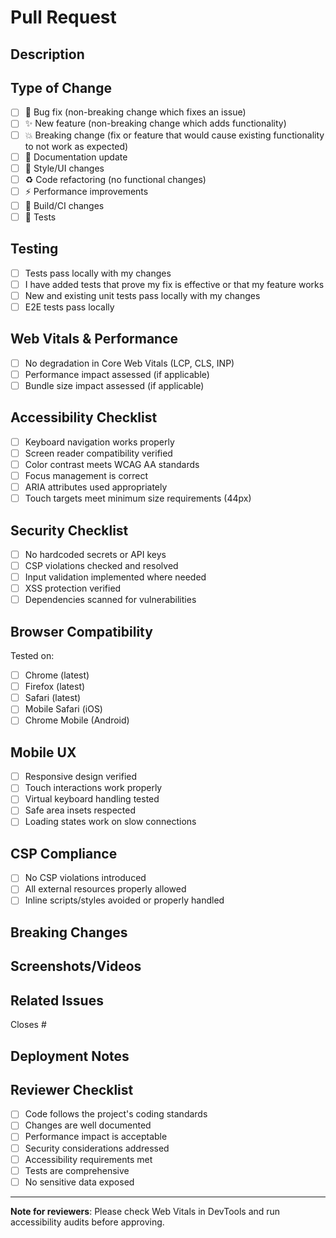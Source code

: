 # Pull Request

## Description

<!-- Brief description of the changes -->

## Type of Change

- [ ] 🐛 Bug fix (non-breaking change which fixes an issue)
- [ ] ✨ New feature (non-breaking change which adds functionality)
- [ ] 💥 Breaking change (fix or feature that would cause existing functionality to not work as expected)
- [ ] 📝 Documentation update
- [ ] 🎨 Style/UI changes
- [ ] ♻️ Code refactoring (no functional changes)
- [ ] ⚡ Performance improvements
- [ ] 🔧 Build/CI changes
- [ ] 🧪 Tests

## Testing

- [ ] Tests pass locally with my changes
- [ ] I have added tests that prove my fix is effective or that my feature works
- [ ] New and existing unit tests pass locally with my changes
- [ ] E2E tests pass locally

## Web Vitals & Performance

- [ ] No degradation in Core Web Vitals (LCP, CLS, INP)
- [ ] Performance impact assessed (if applicable)
- [ ] Bundle size impact assessed (if applicable)

## Accessibility Checklist

- [ ] Keyboard navigation works properly
- [ ] Screen reader compatibility verified
- [ ] Color contrast meets WCAG AA standards
- [ ] Focus management is correct
- [ ] ARIA attributes used appropriately
- [ ] Touch targets meet minimum size requirements (44px)

## Security Checklist

- [ ] No hardcoded secrets or API keys
- [ ] CSP violations checked and resolved
- [ ] Input validation implemented where needed
- [ ] XSS protection verified
- [ ] Dependencies scanned for vulnerabilities

## Browser Compatibility

Tested on:

- [ ] Chrome (latest)
- [ ] Firefox (latest)
- [ ] Safari (latest)
- [ ] Mobile Safari (iOS)
- [ ] Chrome Mobile (Android)

## Mobile UX

- [ ] Responsive design verified
- [ ] Touch interactions work properly
- [ ] Virtual keyboard handling tested
- [ ] Safe area insets respected
- [ ] Loading states work on slow connections

## CSP Compliance

- [ ] No CSP violations introduced
- [ ] All external resources properly allowed
- [ ] Inline scripts/styles avoided or properly handled

## Breaking Changes

<!-- List any breaking changes and migration path -->

## Screenshots/Videos

<!-- Add visual evidence of the changes, especially for UI changes -->

## Related Issues

<!-- Link to related issues -->

Closes #

## Deployment Notes

<!-- Any special deployment considerations -->

## Reviewer Checklist

- [ ] Code follows the project's coding standards
- [ ] Changes are well documented
- [ ] Performance impact is acceptable
- [ ] Security considerations addressed
- [ ] Accessibility requirements met
- [ ] Tests are comprehensive
- [ ] No sensitive data exposed

---

**Note for reviewers**: Please check Web Vitals in DevTools and run accessibility audits before approving.
